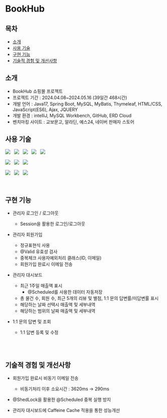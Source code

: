 # BookHub

## 목차
* [소개](#소개)
* [사용 기술](#사용-기술)
* [구현 기능](#구현-기능)
* [기술적 경험 및 개선사항](#기술적-경험-및-개선사항)

## 소개
* BookHub 쇼핑몰 프로젝트
* 프로젝트 기간 : 2024.04.08~2024.05.16 (39일간 468시간)
* 개발 언어 : Java17, Spring Boot, MySQL, MyBatis, Thymeleaf, HTML/CSS, JavaScript(ES6), Ajax, JQUERY
* 개발 환경 : intelliJ, MySQL Workbench, GitHub, ERD Cloud
* 벤치마킹 사이트 : 교보문고, 알라딘, 예스24, 네이버 판매자 스토어



## 사용 기술
<img src="https://img.shields.io/badge/Java_17-ED8B00?style=for-the-badge&logo=openjdk&logoColor=white"> &nbsp;
<img src="https://img.shields.io/badge/Spring Boot-6DB33F.svg?style=for-the-badge&logo=Spring boot&logoColor=white" /> &nbsp;
<img src="https://img.shields.io/badge/My Batis-색상?style=for-the-badge&logo=My Batis&logoColor=white"/> &nbsp;
<img src="https://img.shields.io/badge/MySQL-00000F?style=for-the-badge&logo=mysql&logoColor=white"> &nbsp;
<img src="https://img.shields.io/badge/Gradle-02303A.svg?style=for-the-badge&logo=Gradle&logoColor=white"/> &nbsp;

<img src="https://img.shields.io/badge/JavaScript-F7DF1E?style=for-the-badge&logo=Javascript&logoColor=white"> &nbsp;
<img src="https://img.shields.io/badge/jQuery-0769AD?style=for-the-badge&logo=jquery&logoColor=white"/> &nbsp;
<img src="https://img.shields.io/badge/bootstrap-7952B3?style=for-the-badge&logo=bootstrap&logoColor=white"> &nbsp;

<img src="https://img.shields.io/badge/draw.io-F08705?style=for-the-badge&logo=diagramsdotnet&logoColor=white"> &nbsp;
<img src="https://img.shields.io/badge/fontawesome-528DD7?style=for-the-badge&logo=fontawesome&logoColor=white"> &nbsp;
<img src="https://img.shields.io/badge/notion-000000?style=for-the-badge&logo=notion&logoColor=white">


<br>

## 구현 기능 

- 관리자 로그인 / 로그아웃
  - Session을 활용한 로그인/로그아웃


- 관리자 회원가입
  - 정규표현식 사용
  - @Valid 유효성 검사
  - 중복체크 사용자예외처리 클래스(ID, 이메일)
  - 회원가입 완료시 이메일 전송


- 관리자 대시보드
  - 최근 1주일 매출액 표시
    - @Scheduled를 사용한 데이터 자동저장
  - 총 물건 수, 회원 수, 최근 5개의 리뷰 및 별점, 1:1 문의 답변률/미답변률 표시
  - 해당하는 날짜 선택시 매출액 및 세부내역
  - 해당하는 범위의 날짜 매출액 및 세부내역


- 1:1 문의 답변 및 조회
  - 1:1 답변 등록 및 수정


<br>

<br>

## 기술적 경험 및 개선사항

- 회원가입 완료시 비동기 이메일 전송
  - 비동기처리 이후 소요시간 : 3620ms -> 290ms
   
- @ShedLock을 활용한 @Scheduled 중복 실행 방지
  
- 관리자 대시보드에 Caffeine Cache 적용을 통한 성능개선
